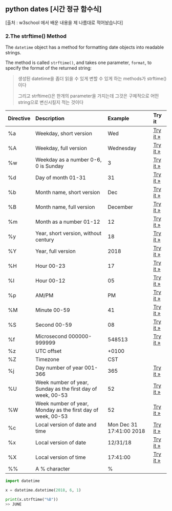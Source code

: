 ## python dates [시간 정규 함수식]

[출처 : w3school 에서 배운 내용을 제 나름대로 적어놨습니다]

### 2.The strftime() Method

The `datetime` object has a method for formatting date objects into readable strings.

The method is called `strftime()`, and takes one parameter, `format`, to specify the format of the returned string:

> 생성된 datetime을 좀더 읽을 수 있게 변할 수 있게 하는 methods가 strftime()이다
>
> 그리고 strftime()은 한개의 parameter을 가지는데 그것은 구체적으로 어떤 string으로 변신시킬지 적는 것이다

| Directive | Description                                                 | Example                  | Try it                                                       |
| :-------- | :---------------------------------------------------------- | :----------------------- | :----------------------------------------------------------- |
| %a        | Weekday, short version                                      | Wed                      | [Try it »](https://www.w3schools.com/python/showpython.asp?filename=demo_datetime_strftime_a) |
| %A        | Weekday, full version                                       | Wednesday                | [Try it »](https://www.w3schools.com/python/showpython.asp?filename=demo_datetime_strftime_a2) |
| %w        | Weekday as a number 0-6, 0 is Sunday                        | 3                        | [Try it »](https://www.w3schools.com/python/showpython.asp?filename=demo_datetime_strftime_w) |
| %d        | Day of month 01-31                                          | 31                       | [Try it »](https://www.w3schools.com/python/showpython.asp?filename=demo_datetime_strftime_d) |
| %b        | Month name, short version                                   | Dec                      | [Try it »](https://www.w3schools.com/python/showpython.asp?filename=demo_datetime_strftime_b) |
| %B        | Month name, full version                                    | December                 | [Try it »](https://www.w3schools.com/python/showpython.asp?filename=demo_datetime_strftime_b2) |
| %m        | Month as a number 01-12                                     | 12                       | [Try it »](https://www.w3schools.com/python/showpython.asp?filename=demo_datetime_strftime_m) |
| %y        | Year, short version, without century                        | 18                       | [Try it »](https://www.w3schools.com/python/showpython.asp?filename=demo_datetime_strftime_y) |
| %Y        | Year, full version                                          | 2018                     | [Try it »](https://www.w3schools.com/python/showpython.asp?filename=demo_datetime_strftime_y2) |
| %H        | Hour 00-23                                                  | 17                       | [Try it »](https://www.w3schools.com/python/showpython.asp?filename=demo_datetime_strftime_h2) |
| %I        | Hour 00-12                                                  | 05                       | [Try it »](https://www.w3schools.com/python/showpython.asp?filename=demo_datetime_strftime_i2) |
| %p        | AM/PM                                                       | PM                       | [Try it »](https://www.w3schools.com/python/showpython.asp?filename=demo_datetime_strftime_p) |
| %M        | Minute 00-59                                                | 41                       | [Try it »](https://www.w3schools.com/python/showpython.asp?filename=demo_datetime_strftime_m2) |
| %S        | Second 00-59                                                | 08                       | [Try it »](https://www.w3schools.com/python/showpython.asp?filename=demo_datetime_strftime_s2) |
| %f        | Microsecond 000000-999999                                   | 548513                   | [Try it »](https://www.w3schools.com/python/showpython.asp?filename=demo_datetime_strftime_f) |
| %z        | UTC offset                                                  | +0100                    |                                                              |
| %Z        | Timezone                                                    | CST                      |                                                              |
| %j        | Day number of year 001-366                                  | 365                      | [Try it »](https://www.w3schools.com/python/showpython.asp?filename=demo_datetime_strftime_j) |
| %U        | Week number of year, Sunday as the first day of week, 00-53 | 52                       | [Try it »](https://www.w3schools.com/python/showpython.asp?filename=demo_datetime_strftime_u2) |
| %W        | Week number of year, Monday as the first day of week, 00-53 | 52                       | [Try it »](https://www.w3schools.com/python/showpython.asp?filename=demo_datetime_strftime_w2) |
| %c        | Local version of date and time                              | Mon Dec 31 17:41:00 2018 | [Try it »](https://www.w3schools.com/python/showpython.asp?filename=demo_datetime_strftime_c) |
| %x        | Local version of date                                       | 12/31/18                 | [Try it »](https://www.w3schools.com/python/showpython.asp?filename=demo_datetime_strftime_x) |
| %X        | Local version of time                                       | 17:41:00                 | [Try it »](https://www.w3schools.com/python/showpython.asp?filename=demo_datetime_strftime_x2) |
| %%        | A % character                                               | %                        |                                                              |



```python
import datetime

x = datetime.datetime(2018, 6, 1)

print(x.strftime("%B"))
>> JUNE
```

